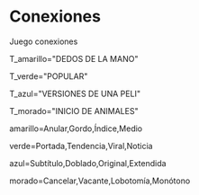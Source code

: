 
# Conexiones
Juego conexiones

T_amarillo="DEDOS DE LA MANO"

T_verde="POPULAR"

T_azul="VERSIONES DE UNA PELI"

T_morado="INICIO DE ANIMALES"

amarillo=Anular,Gordo,Índice,Medio

verde=Portada,Tendencia,Viral,Noticia

azul=Subtítulo,Doblado,Original,Extendida

morado=Cancelar,Vacante,Lobotomía,Monótono

